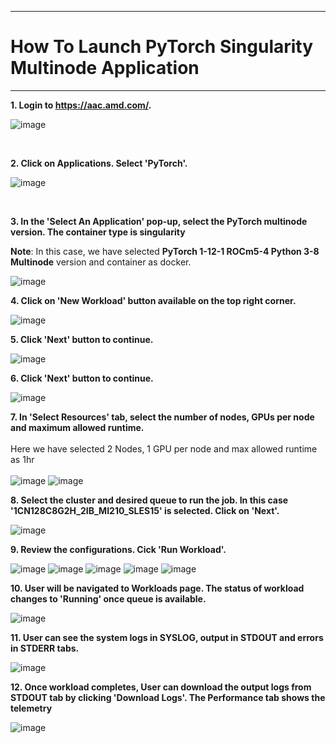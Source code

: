 ***

# How To Launch PyTorch Singularity Multinode Application

***

 **1. Login to https://aac.amd.com/.**
 
   ![image](https://github.com/amddcgpuce/AMDAcceleratorCloudGuides/assets/137475062/d62dc96e-e37a-42b3-9b0e-72445014a621)
  
<br/>    

 **2. Click on Applications. Select 'PyTorch'.**
 
   ![image](https://github.com/amddcgpuce/AMDAcceleratorCloudGuides/assets/137475062/841e8a7d-5dec-40fe-8b79-7ba8eb1213ac)

<br/>   

 **3. In the 'Select An Application' pop-up, select the PyTorch multinode version. The container type is singularity**
    
   **Note**: In this case, we have selected **PyTorch 1-12-1 ROCm5-4 Python 3-8 Multinode** version and container as docker.
   
   ![image](https://github.com/amddcgpuce/AMDAcceleratorCloudGuides/assets/137475062/ecad6bcf-41b7-496e-9fb4-0838b213beeb) 

 **4. Click on 'New Workload' button available on the top right corner.**

   ![image](https://github.com/amddcgpuce/AMDAcceleratorCloudGuides/assets/137475062/49eb1722-d350-429a-8dae-247b9bdbb25d)

 **5. Click 'Next' button to continue.**

   ![image](https://github.com/amddcgpuce/AMDAcceleratorCloudGuides/assets/137475062/288c5513-1c13-482d-9e72-69c9cfd9e4fc)


 **6. Click 'Next' button to continue.**

   ![image](https://github.com/amddcgpuce/AMDAcceleratorCloudGuides/assets/137475062/48d2a365-8c3b-4bd7-b504-ebb200d356bb)

   
 **7. In 'Select Resources' tab, select the number of nodes, GPUs per node and maximum allowed runtime.**
 <br/>  
     Here we have selected 2 Nodes, 1 GPU per node and max allowed runtime as 1hr<br/>  
     ![image](https://github.com/amddcgpuce/AMDAcceleratorCloudGuides/assets/137475062/97d87e9a-e5e2-4c74-aec0-62461eab6a08)
     ![image](https://github.com/amddcgpuce/AMDAcceleratorCloudGuides/assets/137475062/715c02e7-1156-41a1-abdb-fdff97da5a4f)

**8. Select the cluster and desired queue to run the job. In this case '1CN128C8G2H_2IB_MI210_SLES15' is selected. Click on 'Next'.**

   ![image](https://github.com/amddcgpuce/AMDAcceleratorCloudGuides/assets/137475062/433cd874-e38d-418f-9e9f-7d08cb14308c)

**9. Review the configurations. Cick 'Run Workload'.**

   ![image](https://github.com/amddcgpuce/AMDAcceleratorCloudGuides/assets/137475062/f0e0aa6c-ffd5-461c-bfad-970b1443bb5e)
   ![image](https://github.com/amddcgpuce/AMDAcceleratorCloudGuides/assets/137475062/ec20c00c-076d-4467-a4e7-11b9c598705d)
   ![image](https://github.com/amddcgpuce/AMDAcceleratorCloudGuides/assets/137475062/a1b7cee1-c546-4ceb-b97a-1d7ffb9d284b)
   ![image](https://github.com/amddcgpuce/AMDAcceleratorCloudGuides/assets/137475062/5a9be346-edfb-4214-89a7-9d704e5658c1)
   ![image](https://github.com/amddcgpuce/AMDAcceleratorCloudGuides/assets/137475062/2b4a963b-247a-4453-8e4a-ac0ffc943997)

**10. User will be navigated to Workloads page. The status of workload changes to 'Running' once queue is available.**

 ![image](https://github.com/amddcgpuce/AMDAcceleratorCloudGuides/assets/137475062/f2983d24-be37-4539-9e01-a5ec75e6ad7d)

**11. User can see the system logs in SYSLOG, output in STDOUT and errors in STDERR tabs.**

  ![image](https://github.com/amddcgpuce/AMDAcceleratorCloudGuides/assets/137475062/ff2fdc8d-6655-446b-82b6-05c6840b871d)


**12. Once workload completes, User can download the output logs from STDOUT tab by clicking 'Download Logs'. The Performance tab shows the telemetry**

  ![image](https://github.com/amddcgpuce/AMDAcceleratorCloudGuides/assets/137475062/32eb34d4-2986-4280-9e00-2f1ff70913c9)










